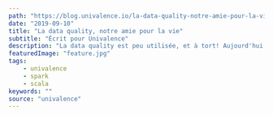 ```yaml
---
path: "https://blog.univalence.io/la-data-quality-notre-amie-pour-la-vie/"
date: "2019-09-10"
title: "La data quality, notre amie pour la vie"
subtitle: "Écrit pour Univalence"
description: "La data quality est peu utilisée, et à tort! Aujourd'hui la data est devenue plus importante que le pétrole alors dites non à une donnée sale !"
featuredImage: "feature.jpg"
tags:
    - univalence
    - spark
    - scala
keywords: ""
source: "univalence"
---
```

